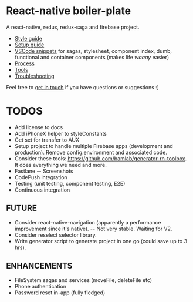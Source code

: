 # React-native boiler-plate

A react-native, redux, redux-saga and firebase project.

* [Style guide](./docs/STYLE_GUIDE.md)
* [Setup guide](./docs/SETUP_GUIDE.md)
* [VSCode snippets](./snippets.json) for sagas, stylesheet, component index, dumb, functional and container components (makes life _waaay_ easier)
* [Process](./docs/PROCESS.md)
* [Tools](./docs/TOOLS.md)
* [Troubleshooting](./docs/TROUBLESHOOTING.md)

Feel free to [get in touch](mailto:shaun@aux.co.za) if you have questions or suggestions :)

# TODOS

* Add license to docs
* Add iPhoneX helper to styleConstants
* Get set for transfer to AUX
* Setup project to handle multiple Firebase apps (development and production). Remove config.environment and associated code.
* Consider these tools: https://github.com/bamlab/generator-rn-toolbox. It does everything we need and more.
* Fastlane
  -- Screenshots
* CodePush integration
* Testing (unit testing, component testing, E2E)
* Continuous integration

## FUTURE

* Consider react-native-navigation (apparently a performance improvement since it's native).
  -- Not very stable. Waiting for V2.
* Consider reselect selector library.
* Write generator script to generate project in one go (could save up to 3 hrs).

## ENHANCEMENTS

* FileSystem sagas and services (moveFile, deleteFile etc)
* Phone authentication
* Password reset in-app (fully fledged)
